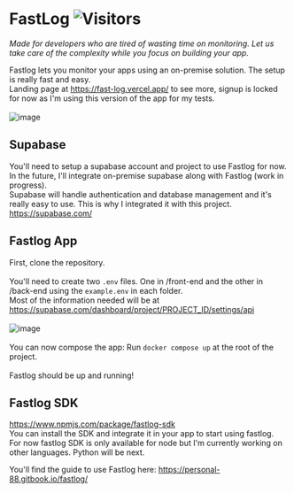 # FastLog ![Visitors](https://visitor-badge.laobi.icu/badge?page_id=anthonyissa.fastlog)

_Made for developers who are tired of wasting time on monitoring.
Let us take care of the complexity while you focus on building your app._ 

Fastlog lets you monitor your apps using an on-premise solution. The setup is really fast and easy. <br>
Landing page at https://fast-log.vercel.app/ to see more, signup is locked for now as I'm using this version of the app for my tests.
<br><br>
![image](https://fast-log.vercel.app/thumbnail.png)


## Supabase

You'll need to setup a supabase account and project to use Fastlog for now. In the future, I'll integrate on-premise supabase along with Fastlog (work in progress). <br>
Supabase will handle authentication and database management and it's really easy to use. This is why I integrated it with this project. <br>
https://supabase.com/

## Fastlog App

First, clone the repository.
<br><br>
You'll need to create two `.env` files. One in /front-end and the other in /back-end using the `example.env` in each folder. <br>
Most of the information needed will be at https://supabase.com/dashboard/project/PROJECT_ID/settings/api <br><br>
![image](https://github.com/anthonyissa/FastLog/assets/77232502/7830eec8-4907-4aed-9571-a8f908344a4c)
<br> <br>
You can now compose the app:
Run `docker compose up` at the root of the project.
<br><br>
Fastlog should be up and running!

## Fastlog SDK

https://www.npmjs.com/package/fastlog-sdk <br>
You can install the SDK and integrate it in your app to start using fastlog. <br>
For now fastlog SDK is only available for node but I'm currently working on other languages. Python will be next.

You'll find the guide to use Fastlog here: https://personal-88.gitbook.io/fastlog/
